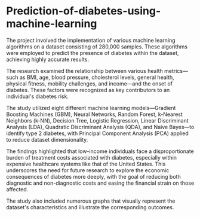 # Prediction-of-diabetes-using-machine-learning
The project involved the implementation of various machine learning algorithms on a dataset consisting of 280,000 samples. These algorithms were employed to predict the presence of diabetes within the dataset, achieving highly accurate results.

The research examined the relationship between various health metrics—such as BMI, age, blood pressure, cholesterol levels, general health, physical fitness, mobility challenges, and income—and the onset of diabetes. These factors were recognized as key contributors to an individual's diabetes risk.

The study utilized eight different machine learning models—Gradient Boosting Machines (GBM), Neural Networks, Random Forest, k-Nearest Neighbors (k-NN), Decision Tree, Logistic Regression, Linear Discriminant Analysis (LDA), Quadratic Discriminant Analysis (QDA), and Naive Bayes—to identify type 2 diabetes, with Principal Component Analysis (PCA) applied to reduce dataset dimensionality.

The findings highlighted that low-income individuals face a disproportionate burden of treatment costs associated with diabetes, especially within expensive healthcare systems like that of the United States. This underscores the need for future research to explore the economic consequences of diabetes more deeply, with the goal of reducing both diagnostic and non-diagnostic costs and easing the financial strain on those affected.

The study also included numerous graphs that visually represent the dataset's characteristics and illustrate the corresponding outcomes.
